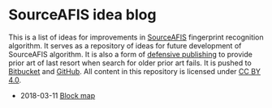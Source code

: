 # SourceAFIS idea blog #

This is a list of ideas for improvements in [SourceAFIS](https://sourceafis.machinezoo.com/) fingerprint recognition algorithm.
It serves as a repository of ideas for future development of SourceAFIS algorithm.
It is also a form of [defensive publishing](https://en.wikipedia.org/wiki/Defensive_publication)
to provide prior art of last resort when search for older prior art fails.
It is pushed to [Bitbucket](https://bitbucket.org/robertvazan/sourceafis-ideas/src)
and [GitHub](https://github.com/robertvazan/sourceafis-ideas).
All content in this repository is licensed under [CC BY 4.0](https://creativecommons.org/licenses/by/4.0/).

- 2018-03-11 [Block map](posts/2018-03-11-block-map.md)

